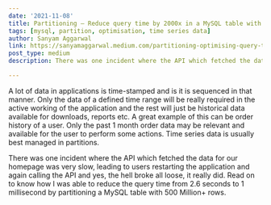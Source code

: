 ```yaml
---
date: '2021-11-08'
title: Partitioning — Reduce query time by 2000x in a MySQL table with 500M+ rows
tags: [mysql, partition, optimisation, time series data]
author: Sanyam Aggarwal
link: https://sanyamaggarwal.medium.com/partitioning-optimising-query-time-by-2000x-in-a-table-with-500m-rows-80c16100fede
post_type: medium
description: There was one incident where the API which fetched the data for our homepage was very slow, leading to users restarting the application and ....

---
```


A lot of data in applications is time-stamped and is it is sequenced in that manner. Only the data of a defined time range will be really required in the active working of the application and the rest will just be historical data available for downloads, reports etc. A great example of this can be order history of a user. Only the past 1 month order data may be relevant and available for the user to perform some actions. Time series data is usually best managed in partitions. 

There was one incident where the API which fetched the data for our homepage was very slow, leading to users restarting the application and again calling the API and yes, the hell broke all loose, it really did. Read on to know how I was able to reduce the query time from 2.6 seconds to 1 millisecond by partitioning a MySQL table with 500 Million+ rows.